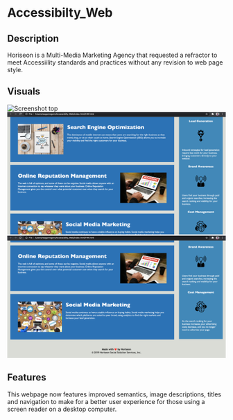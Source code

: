 # Accessibilty_Web

## Description
Horiseon is a Multi-Media Marketing Agency that requested a refractor to meet 
Accessiility standards and practices without any revision to web page style.

## Visuals

![Screenshot top](horiseon1.png)
![Screenshot middle](horiseon2.png)
![screenshot bottom](horiseon3.png)
## Features
This webpage now features improved semantics, image descriptions, titles and navigation to make for a better user experience for those using a screen reader on a desktop computer.